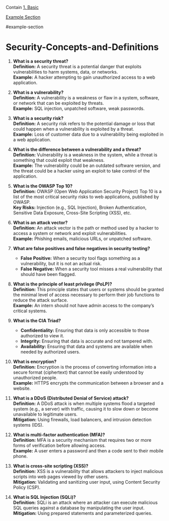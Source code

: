 Contain 
[1. Basic](#Security-Concepts-and-Definitions)

[Example Section](#example-section)




#example-section

# Security-Concepts-and-Definitions

1. **What is a security threat?**  
   **Definition:** A security threat is a potential danger that exploits vulnerabilities to harm systems, data, or networks.  
   **Example:** A hacker attempting to gain unauthorized access to a web application.

2. **What is a vulnerability?**  
   **Definition:** A vulnerability is a weakness or flaw in a system, software, or network that can be exploited by threats.  
   **Example:** SQL injection, unpatched software, weak passwords.

3. **What is a security risk?**  
   **Definition:** A security risk refers to the potential damage or loss that could happen when a vulnerability is exploited by a threat.  
   **Example:** Loss of customer data due to a vulnerability being exploited in a web application.

4. **What is the difference between a vulnerability and a threat?**  
   **Definition:** Vulnerability is a weakness in the system, while a threat is something that could exploit that weakness.  
   **Example:** The vulnerability could be an outdated software version, and the threat could be a hacker using an exploit to take control of the application.

5. **What is the OWASP Top 10?**  
   **Definition:** OWASP (Open Web Application Security Project) Top 10 is a list of the most critical security risks to web applications, published by OWASP.  
   **Key Risks:** Injection (e.g., SQL Injection), Broken Authentication, Sensitive Data Exposure, Cross-Site Scripting (XSS), etc.

6. **What is an attack vector?**  
   **Definition:** An attack vector is the path or method used by a hacker to access a system or network and exploit vulnerabilities.  
   **Example:** Phishing emails, malicious URLs, or unpatched software.

7. **What are false positives and false negatives in security testing?**  
   - **False Positive:** When a security tool flags something as a vulnerability, but it is not an actual risk.  
   - **False Negative:** When a security tool misses a real vulnerability that should have been flagged.

8. **What is the principle of least privilege (PoLP)?**  
   **Definition:** This principle states that users or systems should be granted the minimal level of access necessary to perform their job functions to reduce the attack surface.  
   **Example:** An intern should not have admin access to the company’s critical systems.

9. **What is the CIA Triad?**  
   - **Confidentiality:** Ensuring that data is only accessible to those authorized to view it.  
   - **Integrity:** Ensuring that data is accurate and not tampered with.  
   - **Availability:** Ensuring that data and systems are available when needed by authorized users.

10. **What is encryption?**  
    **Definition:** Encryption is the process of converting information into a secure format (ciphertext) that cannot be easily understood by unauthorized people.  
    **Example:** HTTPS encrypts the communication between a browser and a website.

11. **What is a DDoS (Distributed Denial of Service) attack?**  
    **Definition:** A DDoS attack is when multiple systems flood a targeted system (e.g., a server) with traffic, causing it to slow down or become unavailable to legitimate users.  
    **Mitigation:** Using firewalls, load balancers, and intrusion detection systems (IDS).

12. **What is multi-factor authentication (MFA)?**  
    **Definition:** MFA is a security mechanism that requires two or more forms of verification before allowing access.  
    **Example:** A user enters a password and then a code sent to their mobile phone.

13. **What is cross-site scripting (XSS)?**  
    **Definition:** XSS is a vulnerability that allows attackers to inject malicious scripts into web pages viewed by other users.  
    **Mitigation:** Validating and sanitizing user input, using Content Security Policy (CSP).

14. **What is SQL Injection (SQLi)?**  
    **Definition:** SQLi is an attack where an attacker can execute malicious SQL queries against a database by manipulating the user input.  
    **Mitigation:** Using prepared statements and parameterized queries.
